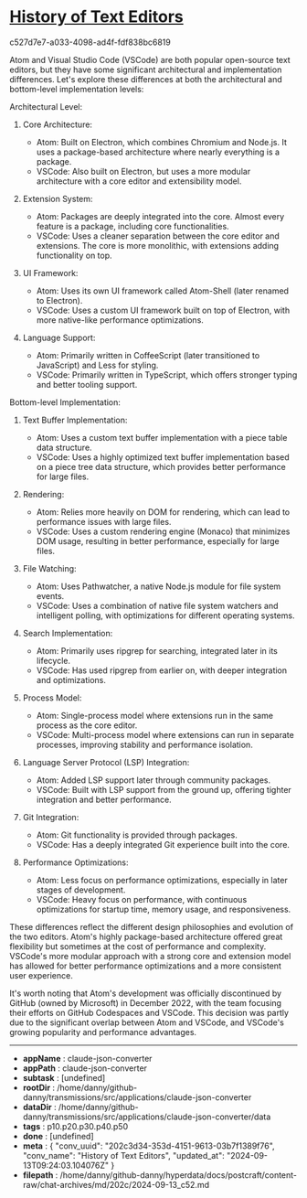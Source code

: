 # [History of Text Editors](https://claude.ai/chat/202c3d34-353d-4151-9613-03b7f1389f76)

c527d7e7-a033-4098-ad4f-fdf838bc6819

 Atom and Visual Studio Code (VSCode) are both popular open-source text editors, but they have some significant architectural and implementation differences. Let's explore these differences at both the architectural and bottom-level implementation levels:

Architectural Level:

1. Core Architecture:
   - Atom: Built on Electron, which combines Chromium and Node.js. It uses a package-based architecture where nearly everything is a package.
   - VSCode: Also built on Electron, but uses a more modular architecture with a core editor and extensibility model.

2. Extension System:
   - Atom: Packages are deeply integrated into the core. Almost every feature is a package, including core functionalities.
   - VSCode: Uses a cleaner separation between the core editor and extensions. The core is more monolithic, with extensions adding functionality on top.

3. UI Framework:
   - Atom: Uses its own UI framework called Atom-Shell (later renamed to Electron).
   - VSCode: Uses a custom UI framework built on top of Electron, with more native-like performance optimizations.

4. Language Support:
   - Atom: Primarily written in CoffeeScript (later transitioned to JavaScript) and Less for styling.
   - VSCode: Primarily written in TypeScript, which offers stronger typing and better tooling support.

Bottom-level Implementation:

1. Text Buffer Implementation:
   - Atom: Uses a custom text buffer implementation with a piece table data structure.
   - VSCode: Uses a highly optimized text buffer implementation based on a piece tree data structure, which provides better performance for large files.

2. Rendering:
   - Atom: Relies more heavily on DOM for rendering, which can lead to performance issues with large files.
   - VSCode: Uses a custom rendering engine (Monaco) that minimizes DOM usage, resulting in better performance, especially for large files.

3. File Watching:
   - Atom: Uses Pathwatcher, a native Node.js module for file system events.
   - VSCode: Uses a combination of native file system watchers and intelligent polling, with optimizations for different operating systems.

4. Search Implementation:
   - Atom: Primarily uses ripgrep for searching, integrated later in its lifecycle.
   - VSCode: Has used ripgrep from earlier on, with deeper integration and optimizations.

5. Process Model:
   - Atom: Single-process model where extensions run in the same process as the core editor.
   - VSCode: Multi-process model where extensions can run in separate processes, improving stability and performance isolation.

6. Language Server Protocol (LSP) Integration:
   - Atom: Added LSP support later through community packages.
   - VSCode: Built with LSP support from the ground up, offering tighter integration and better performance.

7. Git Integration:
   - Atom: Git functionality is provided through packages.
   - VSCode: Has a deeply integrated Git experience built into the core.

8. Performance Optimizations:
   - Atom: Less focus on performance optimizations, especially in later stages of development.
   - VSCode: Heavy focus on performance, with continuous optimizations for startup time, memory usage, and responsiveness.

These differences reflect the different design philosophies and evolution of the two editors. Atom's highly package-based architecture offered great flexibility but sometimes at the cost of performance and complexity. VSCode's more modular approach with a strong core and extension model has allowed for better performance optimizations and a more consistent user experience.

It's worth noting that Atom's development was officially discontinued by GitHub (owned by Microsoft) in December 2022, with the team focusing their efforts on GitHub Codespaces and VSCode. This decision was partly due to the significant overlap between Atom and VSCode, and VSCode's growing popularity and performance advantages.

---

* **appName** : claude-json-converter
* **appPath** : claude-json-converter
* **subtask** : [undefined]
* **rootDir** : /home/danny/github-danny/transmissions/src/applications/claude-json-converter
* **dataDir** : /home/danny/github-danny/transmissions/src/applications/claude-json-converter/data
* **tags** : p10.p20.p30.p40.p50
* **done** : [undefined]
* **meta** : {
  "conv_uuid": "202c3d34-353d-4151-9613-03b7f1389f76",
  "conv_name": "History of Text Editors",
  "updated_at": "2024-09-13T09:24:03.104076Z"
}
* **filepath** : /home/danny/github-danny/hyperdata/docs/postcraft/content-raw/chat-archives/md/202c/2024-09-13_c52.md